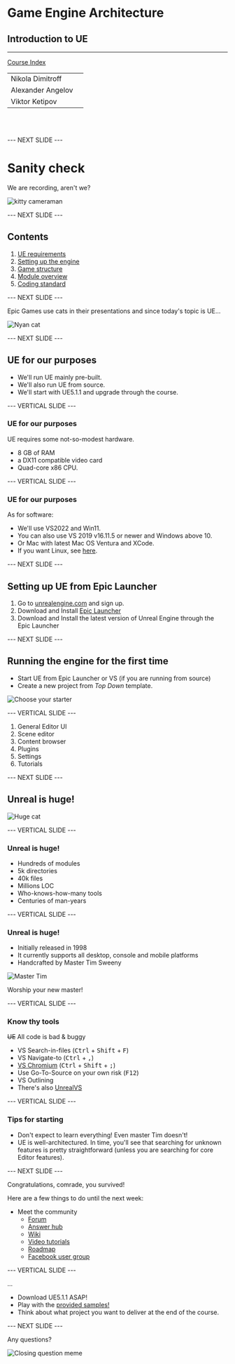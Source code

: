 # Game Engine Architecture

## Introduction to UE

---------------------
[Course Index](http://nikoladimitroff.github.io/Game-Engine-Architecture)

<div class="authors-section">
<table>
<tbody>
    <tr>
        <td>
            Nikola Dimitroff
        </td>
        <td>
            <a target="_blank" href="https://dimitroff.bg"><i class="fa fa-rss"></i></a>
            <a target="_blank" href="mailto:nikola@dimitroff.bg"><i class="fa fa-envelope-o"></i></a>
            <a target="_blank" href="https://github.com/nikoladimitroff"><i class="fa fa-github"></i></a>
            <a target="_blank" href="https://twitter.com/nikoladimitroff"><i class="fa fa-twitter"></i></a>
        </td>
    </tr>
    <tr>
        <td>
            Alexander Angelov
        </td>
        <td>
            <a target="_blank" href="mailto:aleksandar.angelovv@gmail.com"><i class="fa fa-envelope-o"></i></a>
            <a target="_blank" href="https://github.com/Alekssasho"><i class="fa fa-github"></i></a>
            <a target="_blank" href="https://twitter.com/Alekssasho"><i class="fa fa-twitter"></i></a>
        </td>
    </tr>
    <tr>
        <td>
            Viktor Ketipov
        </td>
        <td>
            <a target="_blank" href="mailto:viktor@kipiinteractive.com"><i class="fa fa-envelope-o"></i></a>
            <a target="_blank" href="https://github.com/k1p1"><i class="fa fa-github"></i></a>
            <a target="_blank" href="https://twitter.com/xk1p1x"><i class="fa fa-twitter"></i></a></p>
        </td>
    </tr>
</tbody>
</table>
</div>

<div class="companies-section">
<a class="ubisoft-logo" href="https://ubisoft.com" target="_blank"></a>
<br>
<a class="kipi-logo" href="http://kipiinteractive.com" target="_blank"></a>
<br>
<a class="omeda-logo" href="https://omedastudios.com/" target="_blank"></a>
</div>

--- NEXT SLIDE ---

# Sanity check

We are recording, aren't we?

![kitty cameraman](http://www.catster.com/wp-content/uploads/2015/06/335f4392f011a80324e09f5ace0b3f57.jpg)

--- NEXT SLIDE ---

## Contents

1. [UE requirements](#/requirements)
1. [Setting up the engine](#/setup)
1. [Game structure](#/game-structure)
1. [Module overview](#/modules-overview)
1. [Coding standard](#/coding-standard)

--- NEXT SLIDE ---

Epic Games use cats in their presentations and since today's topic is UE...

![Nyan cat](resources/02.intro_ue/nyan_cat.gif)

--- NEXT SLIDE ---

<!-- .slide: id="requirements" -->

## UE for our purposes

* We'll run UE mainly pre-built.
* We'll also run UE from source.
* We'll start with UE5.1.1 and upgrade through the course.

--- VERTICAL SLIDE ---

### UE for our purposes

UE requires some not-so-modest hardware.

* 8 GB of RAM
* a DX11 compatible video card
* Quad-core x86 CPU.

--- VERTICAL SLIDE ---

### UE for our purposes

As for software:

* We'll use VS2022 and Win11.
* You can also use VS 2019 v16.11.5 or newer and Windows above 10.
* Or Mac with latest Mac OS Ventura and XCode.
* If you want Linux, see [here](https://wiki.unrealengine.com/Building_On_Linux).

--- NEXT SLIDE ---

<!-- .slide: id="setup" -->

## Setting up UE from Epic Launcher

1. Go to [unrealengine.com](http://unrealengine.com)
and sign up.
2. Download and Install [Epic Launcher](https://www.epicgames.com/store/en-US/download)
3. Download and Install the latest version of Unreal Engine through the Epic Launcher

--- NEXT SLIDE ---

## Running the engine for the first time

* Start UE from Epic Launcher or VS (if you are running from source)
* Create a new project from *Top Down* template.

![Choose your starter](resources/02.intro_ue/choose_your_starter.png)

--- VERTICAL SLIDE ---

1. General Editor UI
1. Scene editor
1. Content browser
1. Plugins
1. Settings
1. Tutorials

--- NEXT SLIDE ---

## Unreal is huge!

![Huge cat](resources/02.intro_ue/huge_cat.jpg) <!-- .element class="constrain-image" -->

--- VERTICAL SLIDE ---

### Unreal is huge!

* Hundreds of modules
* 5k directories
* 40k files
* Millions LOC
* Who-knows-how-many tools
* Centuries of man-years

--- VERTICAL SLIDE ---

### Unreal is huge!

* Initially released in 1998
* It currently supports all desktop, console and mobile platforms
* Handcrafted by Master Tim Sweeny

![Master Tim](resources/02.intro_ue/tim_sweeny.jpg)

Worship your new master!

--- VERTICAL SLIDE ---

### Know thy tools

<del>UE</del> All code is bad & buggy

* VS Search-in-files (<kbd>Ctrl</kbd> + <kbd>Shift</kbd> + <kbd>F</kbd>)
* VS Navigate-to (<kbd>Ctrl</kbd> + <kbd>,</kbd>)
* [VS Chromium](http://chromium.github.io/vs-chromium/) (<kbd>Ctrl</kbd> + <kbd>Shift</kbd> + <kbd>;</kbd>)
* Use Go-To-Source on your own risk (<kbd>F12</kbd>)
* VS Outlining
* There's also
[UnrealVS](https://docs.unrealengine.com/latest/INT/Programming/Development/VisualStudioSetup/UnrealVS/index.html)

--- VERTICAL SLIDE ---

### Tips for starting

* Don't expect to learn everything! Even master Tim doesn't!
* UE is well-architectured. In time, you'll see that searching
for unknown features is pretty straightforward (unless you
are searching for core Editor features).

--- NEXT SLIDE ---

Congratulations, comrade, you survived!

Here are a few things to do until the next week:

* Meet the community
  - [Forum](https://forums.unrealengine.com/)
  - [Answer hub](https://answers.unrealengine.com/index.html)
  - [Wiki](https://wiki.unrealengine.com/Main_Page)
  - [Video tutorials](https://www.youtube.com/watch?v=QMsFxzYzFJ8&list=PLZlv_N0_O1gaCL2XjKluO7N2Pmmw9pvhE)
  - [Roadmap](https://portal.productboard.com/epicgames/1-unreal-engine-public-roadmap/tabs/94-forward-looking)
  - [Facebook user group](https://www.facebook.com/groups/ue4devs/?fref=ts)

--- VERTICAL SLIDE ---

...
* Download UE5.1.1 ASAP!
* Play with the [provided samples!](https://docs.unrealengine.com/latest/INT/Resources/SampleGames/index.html)
* Think about what project you want to deliver at the end of the course.

--- NEXT SLIDE ---

Any questions?

![Closing question meme](resources/02.intro_ue/closing.jpg) <!-- .element class="constrain-image-medium" -->
